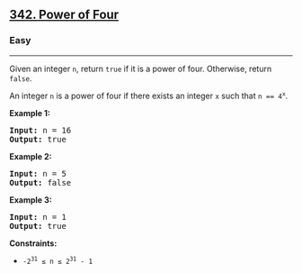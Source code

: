 <h2><a href="https://leetcode.com/problems/power-of-four/">342. Power of Four</a></h2>
<h3>Easy</h3>
<hr>
<div>
<p>Given an integer <code>n</code>, return <code>true</code> if it is a power of four. Otherwise, return <code>false</code>.</p>

<p>An integer <code>n</code> is a power of four if there exists an integer <code>x</code> such that <code>n == 4<sup>x</sup></code>.</p>

<p><strong class="example">Example 1:</strong></p>
<pre><strong>Input:</strong> n = 16
<strong>Output:</strong> true
</pre>

<p><strong class="example">Example 2:</strong></p>
<pre><strong>Input:</strong> n = 5
<strong>Output:</strong> false
</pre>

<p><strong class="example">Example 3:</strong></p>
<pre><strong>Input:</strong> n = 1
<strong>Output:</strong> true
</pre>

<p><strong>Constraints:</strong></p>
<ul>
  <li><code>-2<sup>31</sup> &le; n &le; 2<sup>31</sup> - 1</code></li>
</ul>
</div>
